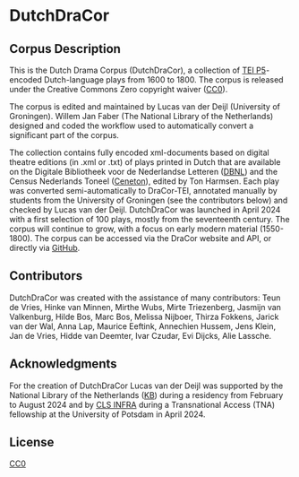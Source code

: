 # DutchDraCor
## Corpus Description
This is the Dutch Drama Corpus (DutchDraCor), a collection of [TEI P5](https://tei-c.org/guidelines/p5/)-encoded Dutch-language plays from 1600 to 1800. The corpus is released under the Creative Commons Zero copyright waiver ([CC0](https://creativecommons.org/share-your-work/public-domain/cc0/)).

The corpus is edited and maintained by Lucas van der Deijl (University of Groningen). Willem Jan Faber (The National Library of the Netherlands) 
designed and coded the workflow used to automatically convert a significant part of the corpus. 

The collection contains fully encoded xml-documents based on digital theatre editions (in .xml or .txt) of plays printed in Dutch that are available on the Digitale Bibliotheek voor de Nederlandse Letteren 
([DBNL](https://www.dbnl.org/)) and the Census Nederlands Toneel ([Ceneton](https://www.let.leidenuniv.nl/Dutch/Ceneton/)), edited by Ton Harmsen.
Each play was converted semi-automatically to DraCor-TEI, annotated manually by students from the University of Groningen (see the contributors below) and checked by Lucas van der Deijl. 
DutchDraCor was launched in April 2024 with a first selection of 100 plays, mostly from the seventeenth century. The corpus will continue to grow, with a focus on early modern material (1550-1800).
The corpus can be accessed via the DraCor website and API, or directly via [GitHub](https://github.com/dracor-org/dutchdracor/tree/main/tei).

## Contributors
DutchDraCor was created with the assistance of many contributors: Teun de Vries, Hinke van Minnen, Mirthe Wubs, Mirte Triezenberg, Jasmijn van Valkenburg, 
Hilde Bos, Marc Bos, Melissa Nijboer, Thirza Fokkens, Jarick van der Wal, Anna Lap, Maurice Eeftink, Annechien Hussem, Jens Klein, Jan de Vries, Hidde van Deemter, 
Ivar Czudar, Evi Dijcks, Alie Lassche.


## Acknowledgments 
For the creation of DutchDraCor Lucas van der Deijl was supported by the National Library of the Netherlands ([KB](https://www.kb.nl/)) during a residency from February to August 2024 and by [CLS INFRA](https://clsinfra.io/) during a Transnational Access (TNA) fellowship
at the University of Potsdam in April 2024. 

## License

[CC0](https://creativecommons.org/share-your-work/public-domain/cc0/)
